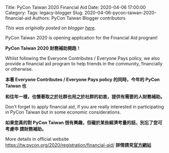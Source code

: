 Title: PyCon Taiwan 2020 Financial Aid
Date: 2020-04-06 17:00:00
Category:
Tags: legacy-blogger
Slug: 2020-04-06-pycon-taiwan-2020-financial-aid
Authors: PyCon Taiwan Blogger contributors

*This was originally posted on blogger [here](https://pycontw.blogspot.com/2020/04/pycon-taiwan-2020-financial-aid.html)*.

<!--more-->




PyCon Taiwan 2020 is opening application for the Financial Aid program!


**PyCon Taiwan 2020 財務補助開跑！**  




Whilst following the Everyone Contributes / Everyone Pays policy, we also provide a
financial aid program to help friends in the community, financially or otherwise.


**本著 Everyone Contributes / Everyone Pays policy 的同時，今年的 PyCon Taiwan 也**  

**和往年一樣，也懷著取之於社群也用之於社群的初衷，提供有需要的人財務補助。**  




Don't forget to apply financial aid, if you are really interested in participating in PyCon
Taiwan but in some economic considerations.


**如果您真的對 PyCon Taiwan 很有興趣，但礙於某些經濟考量的話，別忘了您可考慮申
請財務補助。**  




More details in official website <https://tw.pycon.org/2020/registration/financial-aid/>
**詳情請見[官方網站](https://tw.pycon.org/2020/registration/financial-aid/)**

